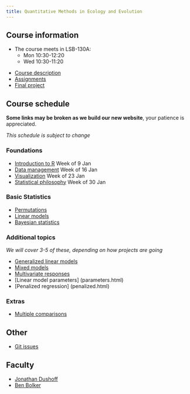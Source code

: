 ```yaml
---
title: Quantitative Methods in Ecology and Evolution
---
```


<!--- 

## Current

_For this week_:

* Respond to comments, and clarify your group Readme
* Move your data to your new repo directory
* Make a master script (either .Rmd or .R) that you will build on to give your project a clear flow.
	*  You can look at [the example from class (you will need to be logged in to github to see this)](https://github.com/mac-theobio/QMEE_2017/blob/master/dushoff/master.R)
	* You can also find this script (and the one or two associated scripts that actually exist) in the course private repo, under dushoff/
* _Import_ your data-cleaning procedure to the new repo directory
	* Don't just copy-paste, use this as an opportunity to rethink and rewrite
* Make a script called by master.R (or a section of your .Rmd) that makes one or two pictures that illustrate relevant aspects of your data.
	* This is to help the instructors figure out what's going on and help you.

_Submission_:

* Email us to tell us when it's time to look
* _Tell us_ if you can't submit by Friday at noon
* _Ask us_ if you can't submit by Tue at 9:30
-->

## Course information

* The course meets in LSB-130A:
	*  Mon 10:30-12:20
	*  Wed 10:30-11:20

-   [Course description](description.html)
-   [Assignments](assignments.html)
-   [Final project](project.html)

## Course schedule

__Some links may be broken as we build our new website__, your patience is appreciated.

_This schedule is subject to change_

### Foundations

-   [Introduction to R](Introduction_to_R.html) Week of 9 Jan
-   [Data management](Data_management.html) Week of 16 Jan
-   [Visualization](Visualization.html) Week of 23 Jan
-   [Statistical philosophy](Statistical_philosophy.html) Week of 30 Jan

### Basic Statistics

-   [Permutations](Permutations.html)
-   [Linear models](Linear_models.html)
-   [Bayesian statistics](Bayesian_statistics.html)

### Additional topics

_We will cover 3-5 of these, depending on how projects are going_

- [Generalized linear models](Generalized_linear_models.html)
- [Mixed models](Mixed_models.html)
- [Multivariate responses](Multivariate_responses.html)
- [Linear model parameters] (parameters.html)
- [Penalized regression] (penalized.html)

<!--- restore for next time; also, build a better list of options
The last part of the schedule will be determined through discussions
with the participants. If you have suggestions or requests, let us know.

We may choose one or more additional [statistical topics](topics.html), or focus on programming and project design questions, or go into depth about one or more research projects.
-->

### Extras

-   [Multiple comparisons](Multiple_comparisons.html)

## Other 

* [Git issues](git_issues.html)

## Faculty

-   [Jonathan Dushoff](http://www.biology.mcmaster.ca/dushoff/)
-   [Ben Bolker](http://www.math.mcmaster.ca/~bolker/)

